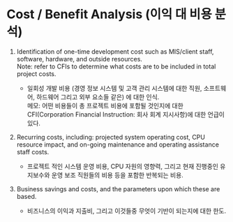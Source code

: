 # Cost / Benefit Analysis (이익 대 비용 분석)

1. Identification of one-time development cost such as MIS/client staff, software, hardware, and outside resources. <br />
    Note: refer to CFIs to determine what costs are to be included in total project costs.
    - 일회성 개발 비용 (경영 정보 시스템 및 고객 관리 시스템에 대한 직원, 소프트웨어, 하드웨어 그리고 외부 요소들 같은) 에 대한 인식.
        <br />
    메모: 어떤 비용들이 총 프로젝트 비용에 포함될 것인지에 대한 CFI(Corporation Financial Instruction: 회사 회계 지시사항)에 대한 언급이 있다.

2. Recurring costs, including: projected system operating cost, CPU resource impact, and on-going maintenance and operating assistance staff costs.
    - 프로젝트 적인 시스템 운영 비용, CPU 자원의 영향력, 그리고 현재 진행중인 유지보수와 운영 보조 직원들의 비용 등을 포함한 반복되는 비용.

3. Business savings and costs, and the parameters upon which these are based.
    - 비즈니스의 이익과 지출비, 그리고 이것들중 무엇이 기반이 되는지에 대한 한도.


